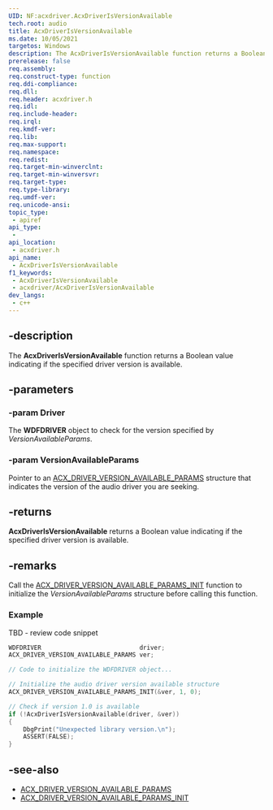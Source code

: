 ```yaml
---
UID: NF:acxdriver.AcxDriverIsVersionAvailable
tech.root: audio
title: AcxDriverIsVersionAvailable
ms.date: 10/05/2021
targetos: Windows
description: The AcxDriverIsVersionAvailable function returns a Boolean value indicating if the specified driver version is available.
prerelease: false
req.assembly: 
req.construct-type: function
req.ddi-compliance: 
req.dll: 
req.header: acxdriver.h
req.idl: 
req.include-header: 
req.irql: 
req.kmdf-ver: 
req.lib: 
req.max-support: 
req.namespace: 
req.redist: 
req.target-min-winverclnt: 
req.target-min-winversvr: 
req.target-type: 
req.type-library: 
req.umdf-ver: 
req.unicode-ansi: 
topic_type:
 - apiref
api_type:
 - 
api_location:
 - acxdriver.h
api_name:
 - AcxDriverIsVersionAvailable
f1_keywords:
 - AcxDriverIsVersionAvailable
 - acxdriver/AcxDriverIsVersionAvailable
dev_langs:
 - c++
---
```


## -description

The **AcxDriverIsVersionAvailable** function returns a Boolean value indicating if the specified driver version is available.

## -parameters

### -param Driver

The **WDFDRIVER** object to check for the version specified by *VersionAvailableParams*.

### -param VersionAvailableParams

Pointer to an [ACX_DRIVER_VERSION_AVAILABLE_PARAMS](ns-acxdriver-acx_driver_version_available_params.md) structure that indicates the version of the audio driver you are seeking.

## -returns

**AcxDriverIsVersionAvailable** returns a Boolean value indicating if the specified driver version is available.

## -remarks

Call the [ACX_DRIVER_VERSION_AVAILABLE_PARAMS_INIT](nf-acxdriver-acx_driver_version_available_params_init.md) function to initialize the *VersionAvailableParams* structure before calling this function.

### Example

TBD - review code snippet

```cpp
WDFDRIVER                           driver;
ACX_DRIVER_VERSION_AVAILABLE_PARAMS ver;

// Code to initialize the WDFDRIVER object...

// Initialize the audio driver version available structure
ACX_DRIVER_VERSION_AVAILABLE_PARAMS_INIT(&ver, 1, 0);

// Check if version 1.0 is available
if (!AcxDriverIsVersionAvailable(driver, &ver)) 
{
    DbgPrint("Unexpected library version.\n");
    ASSERT(FALSE);
}
```

## -see-also

* [ACX_DRIVER_VERSION_AVAILABLE_PARAMS](ns-acxdriver-acx_driver_version_available_params.md)
* [ACX_DRIVER_VERSION_AVAILABLE_PARAMS_INIT](nf-acxdriver-acx_driver_version_available_params_init.md)
